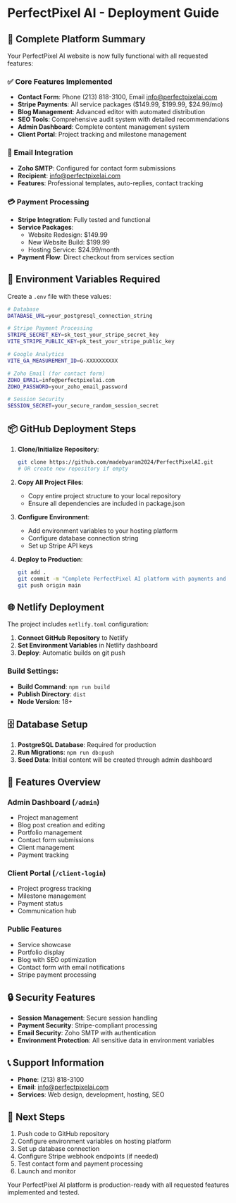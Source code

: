 # PerfectPixel AI - Deployment Guide

## 🚀 Complete Platform Summary

Your PerfectPixel AI website is now fully functional with all requested features:

### ✅ Core Features Implemented
- **Contact Form**: Phone (213) 818-3100, Email info@perfectpixelai.com
- **Stripe Payments**: All service packages ($149.99, $199.99, $24.99/mo)
- **Blog Management**: Advanced editor with automated distribution
- **SEO Tools**: Comprehensive audit system with detailed recommendations
- **Admin Dashboard**: Complete content management system
- **Client Portal**: Project tracking and milestone management

### 📧 Email Integration
- **Zoho SMTP**: Configured for contact form submissions
- **Recipient**: info@perfectpixelai.com
- **Features**: Professional templates, auto-replies, contact tracking

### 💳 Payment Processing
- **Stripe Integration**: Fully tested and functional
- **Service Packages**:
  - Website Redesign: $149.99
  - New Website Build: $199.99
  - Hosting Service: $24.99/month
- **Payment Flow**: Direct checkout from services section

## 🔧 Environment Variables Required

Create a `.env` file with these values:

```bash
# Database
DATABASE_URL=your_postgresql_connection_string

# Stripe Payment Processing
STRIPE_SECRET_KEY=sk_test_your_stripe_secret_key
VITE_STRIPE_PUBLIC_KEY=pk_test_your_stripe_public_key

# Google Analytics
VITE_GA_MEASUREMENT_ID=G-XXXXXXXXXX

# Zoho Email (for contact form)
ZOHO_EMAIL=info@perfectpixelai.com
ZOHO_PASSWORD=your_zoho_email_password

# Session Security
SESSION_SECRET=your_secure_random_session_secret
```

## 📦 GitHub Deployment Steps

1. **Clone/Initialize Repository**:
   ```bash
   git clone https://github.com/madebyaram2024/PerfectPixelAI.git
   # OR create new repository if empty
   ```

2. **Copy All Project Files**:
   - Copy entire project structure to your local repository
   - Ensure all dependencies are included in package.json

3. **Configure Environment**:
   - Add environment variables to your hosting platform
   - Configure database connection string
   - Set up Stripe API keys

4. **Deploy to Production**:
   ```bash
   git add .
   git commit -m "Complete PerfectPixel AI platform with payments and email"
   git push origin main
   ```

## 🌐 Netlify Deployment

The project includes `netlify.toml` configuration:

1. **Connect GitHub Repository** to Netlify
2. **Set Environment Variables** in Netlify dashboard
3. **Deploy**: Automatic builds on git push

### Build Settings:
- **Build Command**: `npm run build`
- **Publish Directory**: `dist`
- **Node Version**: 18+

## 🗄️ Database Setup

1. **PostgreSQL Database**: Required for production
2. **Run Migrations**: `npm run db:push`
3. **Seed Data**: Initial content will be created through admin dashboard

## 📱 Features Overview

### Admin Dashboard (`/admin`)
- Project management
- Blog post creation and editing
- Portfolio management
- Contact form submissions
- Client management
- Payment tracking

### Client Portal (`/client-login`)
- Project progress tracking
- Milestone management
- Payment status
- Communication hub

### Public Features
- Service showcase
- Portfolio display
- Blog with SEO optimization
- Contact form with email notifications
- Stripe payment processing

## 🔒 Security Features

- **Session Management**: Secure session handling
- **Payment Security**: Stripe-compliant processing
- **Email Security**: Zoho SMTP with authentication
- **Environment Protection**: All sensitive data in environment variables

## 📞 Support Information

- **Phone**: (213) 818-3100
- **Email**: info@perfectpixelai.com
- **Services**: Web design, development, hosting, SEO

## 🚀 Next Steps

1. Push code to GitHub repository
2. Configure environment variables on hosting platform
3. Set up database connection
4. Configure Stripe webhook endpoints (if needed)
5. Test contact form and payment processing
6. Launch and monitor

Your PerfectPixel AI platform is production-ready with all requested features implemented and tested.